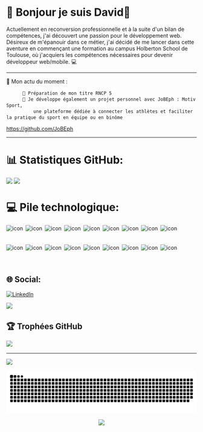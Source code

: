 # 💫 Bonjour je suis David👋

Actuellement en reconversion professionnelle et à la suite d'un bilan de compétences, j'ai découvert une passion pour le développement web. 
Désireux de m'épanouir dans ce métier, j'ai décidé de me lancer dans cette aventure en commençant une formation au campus Holberton School de Toulouse, 
où j'acquiers les compétences nécessaires pour devenir développeur web/mobile. 💻
*********************************************************************************************************************************************************
📰 Mon actu du moment :

          📝 Préparation de mon titre RNCP 5
          📝 Je développe également un projet personnel avec JoBEph : Motiv Sport, 
              une plateforme dédiée à connecter les athlètes et faciliter la pratique du sport en équipe ou en binôme
https://github.com/JoBEph

*********************************************************************************************************************************************************

<!--
**VidadTol/VidadTol** is a ✨ _special_ ✨ repository because its `README.md` (this file) appears on your GitHub profile.

Here are some ideas to get you started:

- 🔭 I’m currently working on ...
- 🌱 I’m currently learning ...
- 👯 I’m looking to collaborate on ...
- 🤔 I’m looking for help with ...
- 💬 Ask me about ...
- 📫 How to reach me: ...
- 😄 Pronouns: ...
- ⚡ Fun fact: ...
-->

# 📊 Statistiques GitHub:

![](https://github-readme-stats.vercel.app/api?username=VidadTol&theme=ambient_gradient&hide_border=false&include_all_commits=false&count_private=false) 
![](https://github-readme-stats.vercel.app/api/top-langs/?username=VidadTol&theme=ambient_gradient&hide_border=false&include_all_commits=false&count_private=false&layout=compact)


# 💻 Pile technologique:
<div style="display: flex; align-items: flex-start;">
  <img src="https://techstack-generator.vercel.app/react-icon.svg" alt="icon" width="51" height="51" />
  <img src="https://techstack-generator.vercel.app/csharp-icon.svg" alt="icon" width="51" height="51" />
  <img src="https://techstack-generator.vercel.app/docker-icon.svg" alt="icon" width="51" height="51" />
  <img src="https://techstack-generator.vercel.app/github-icon.svg" alt="icon" width="51" height="51" />
  <img src="https://techstack-generator.vercel.app/python-icon.svg" alt="icon" width="51" height="51" />
  <img src="https://techstack-generator.vercel.app/restapi-icon.svg" alt="icon" width="51" height="51" />
  <img src="https://techstack-generator.vercel.app/mysql-icon.svg" alt="icon" width="51" height="51" />
  <img src="https://techstack-generator.vercel.app/java-icon.svg" alt="icon" width="51" height="51" />
  <img src="https://techstack-generator.vercel.app/ts-icon.svg" alt="icon" width="51" height="51" />
</div>

<div style="display: flex; align-items: flex-start;">
  <img src="https://techstack-generator.vercel.app/js-icon.svg" alt="icon" width="51" height="51" />
  <img src="https://raw.githubusercontent.com/marwin1991/profile-technology-icons/refs/heads/main/icons/visual_studio_code.png" alt="icon" width="51" height="51" />
  <img src="https://raw.githubusercontent.com/marwin1991/profile-technology-icons/refs/heads/main/icons/html.png" alt="icon" width="51" height="51" />
  <img src="https://raw.githubusercontent.com/marwin1991/profile-technology-icons/refs/heads/main/icons/css.png" alt="icon" width="51" height="51" />
  <img src="https://raw.githubusercontent.com/marwin1991/profile-technology-icons/refs/heads/main/icons/tailwind_css.png" alt="icon" width="51" height="51" />
  <img src="https://raw.githubusercontent.com/marwin1991/profile-technology-icons/refs/heads/main/icons/firebase.png" alt="icon" width="51" height="51" />
  <img src="https://raw.githubusercontent.com/marwin1991/profile-technology-icons/refs/heads/main/icons/canva.png" alt="icon" width="51" height="51" />
  <img src="https://raw.githubusercontent.com/marwin1991/profile-technology-icons/refs/heads/main/icons/shadcn_ui.png" alt="icon" width="51" height="51" />
  <img src="https://raw.githubusercontent.com/marwin1991/profile-technology-icons/refs/heads/main/icons/next_js.png" alt="icon" width="51" height="51" />
</div>


## 🌐 Social:
[![LinkedIn](https://img.shields.io/badge/LinkedIn-%230077B5.svg?logo=linkedin&logoColor=white)](https://linkedin.com/in/in/david-tolza-b75430224) 

[![](https://visitcount.itsvg.in/api?id=VidadTol&icon=0&color=4)](https://visitcount.itsvg.in)

## 🏆 Trophées GitHub
![](https://github-profile-trophy.vercel.app/?username=VidadTol&theme=radical&no-frame=true&no-bg=true&margin-w=4)

---
[![](https://visitcount.itsvg.in/api?id=VidadTol&icon=0&color=4)](https://visitcount.itsvg.in)

<picture>
  <source
    media="(prefers-color-scheme: dark)"
    srcset="https://raw.githubusercontent.com/platane/snk/output/github-contribution-grid-snake-dark.svg"
  />
  <source
    media="(prefers-color-scheme: light)"
    srcset="https://raw.githubusercontent.com/platane/snk/output/github-contribution-grid-snake.svg"
  />
  <img
    alt="github contribution grid snake animation"
    src="https://raw.githubusercontent.com/platane/snk/output/github-contribution-grid-snake.svg"
  />
</picture>

<p align="center"> 
          <img src="https://komarev.com/ghpvc/?username=Vidad&label=Profile%20views&color=blue&style=flat" />
</p>


